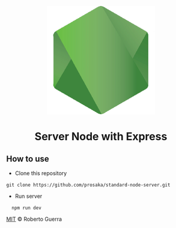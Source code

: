 
<p align='center' height="50px"><img src="https://raw.githubusercontent.com/github/explore/80688e429a7d4ef2fca1e82350fe8e3517d3494d/topics/nodejs/nodejs.png" /></p>
<h1 align='center'> Server Node with Express</h1>

## How to use

- Clone this repository 
``` 
git clone https://github.com/prosaka/standard-node-server.git
```

- Run server
``` 
  npm run dev
```


[MIT](/LICENSE) &copy; Roberto Guerra
